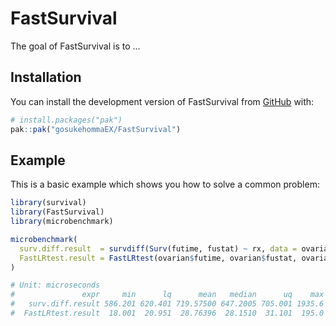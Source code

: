
# FastSurvival

<!-- badges: start -->
<!-- badges: end -->

The goal of FastSurvival is to ...

## Installation

You can install the development version of FastSurvival from [GitHub](https://github.com/) with:

``` r
# install.packages("pak")
pak::pak("gosukehommaEX/FastSurvival")
```

## Example

This is a basic example which shows you how to solve a common problem:

``` r
library(survival)
library(FastSurvival)
library(microbenchmark)

microbenchmark(
  surv.diff.result  = survdiff(Surv(futime, fustat) ~ rx, data = ovarian),
  FastLRtest.result = FastLRtest(ovarian$futime, ovarian$fustat, ovarian$rx, 2)
)

# Unit: microseconds
#               expr     min      lq      mean   median      uq    max neval
#   surv.diff.result 586.201 620.401 719.57500 647.2005 705.001 1935.6   100
#  FastLRtest.result  18.001  20.951  28.76396  28.1510  31.101  195.0   100
```

